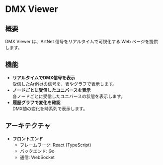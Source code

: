 # DMX Viewer

## 概要

DMX Viewer は、ArtNet 信号をリアルタイムで可視化する Web ページを提供します。

## 機能

- **リアルタイムでDMX信号を表示**  
  受信したArtNetの信号を、表やグラフで表示します。
- **ノードごとに受信したユニバースを表示**  
  各ノードごとに受信したユニバースの状態を表示します。
- **履歴グラフで変化を確認**  
  DMX値の変化を時系列で表示します。

## アーキテクチャ

- **フロントエンド**
  - フレームワーク: React (TypeScript)
  - バックエンド: Go
  - 通信: WebSocket
